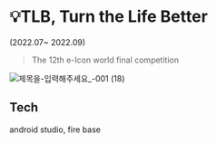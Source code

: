 # 💡TLB, Turn the Life Better

(2022.07~ 2022.09)


> The 12th e-Icon world final competition

![제목을-입력해주세요_-001 (18)](https://user-images.githubusercontent.com/83990943/187225150-3e5fce0b-9a9c-40c3-8266-e5ca13344547.png)


## Tech
android studio, fire base
